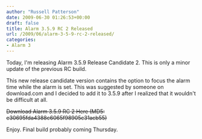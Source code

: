 ```yaml
---
author: "Russell Patterson"
date: 2009-06-30 01:26:53+00:00
draft: false
title: Alarm 3.5.9 RC 2 Released
url: /2009/06/alarm-3-5-9-rc-2-released/
categories:
- Alarm 3
---
```


Today, I'm releasing Alarm 3.5.9 Release Candidate 2.  This is only a minor update of the previous RC build.

This new release candidate version contains the option to focus the alarm time while the alarm is set.  This was suggested by someone on download.com and I decided to add it to 3.5.9 after I realized that it wouldn't be difficult at all.

~~Download Alarm 3.5.9 RC 2 Here
(MD5: e30695fda4388c6065f98905c31acb55)~~

Enjoy.  Final build probably coming Thursday.
